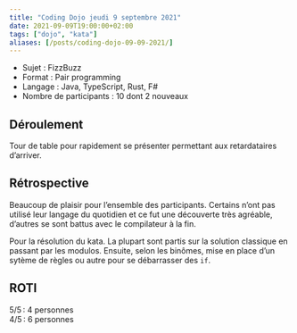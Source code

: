 ```yaml
---
title: "Coding Dojo jeudi 9 septembre 2021"
date: 2021-09-09T19:00:00+02:00
tags: ["dojo", "kata"]
aliases: [/posts/coding-dojo-09-09-2021/]
---
```

- Sujet : FizzBuzz
- Format : Pair programming
- Langage : Java, TypeScript, Rust, F#
- Nombre de participants : 10 dont 2 nouveaux

## Déroulement

Tour de table pour rapidement se présenter permettant aux retardataires d’arriver. 

## Rétrospective

Beaucoup de plaisir pour l’ensemble des participants. Certains n’ont pas utilisé leur langage du quotidien et ce fut une découverte très agréable, d’autres se sont battus avec le compilateur à la fin.

Pour la résolution du kata. La plupart sont partis sur la solution classique
en passant par les modulos. Ensuite, selon les binômes, mise en place d’un sytème de règles ou autre pour se débarrasser des `if`. 

## ROTI

5/5 : 4 personnes  
4/5 : 6 personnes  
